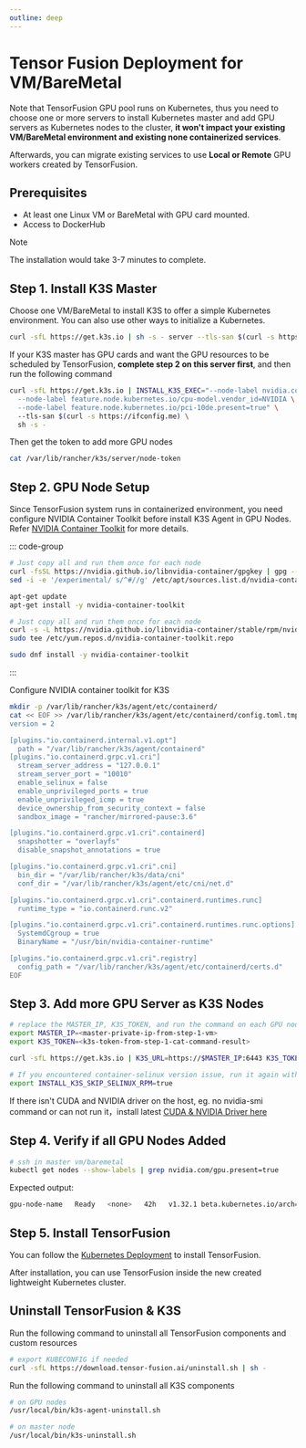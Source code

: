 ```yaml
---
outline: deep
---
```


# Tensor Fusion Deployment for VM/BareMetal

Note that TensorFusion GPU pool runs on Kubernetes, thus you need to choose one or more servers to install Kubernetes master and add GPU servers as Kubernetes nodes to the cluster, **it won't impact your existing VM/BareMetal environment and existing none containerized services**.

Afterwards, you can migrate existing services to use **Local or Remote** GPU workers created by TensorFusion.

## Prerequisites

- At least one Linux VM or BareMetal with GPU card mounted.
- Access to DockerHub

> [!NOTE]
> The installation would take 3-7 minutes to complete.

## Step 1. Install K3S Master

Choose one VM/BareMetal to install K3S to offer a simple Kubernetes environment. You can also use other ways to initialize a Kubernetes.

```bash
curl -sfL https://get.k3s.io | sh -s - server --tls-san $(curl -s https://ifconfig.me)
```

If your K3S master has GPU cards and want the GPU resources to be scheduled by TensorFusion, **complete step 2 on this server first**, and then run the following command

```bash
curl -sfL https://get.k3s.io | INSTALL_K3S_EXEC="--node-label nvidia.com/gpu.present=true \
  --node-label feature.node.kubernetes.io/cpu-model.vendor_id=NVIDIA \
  --node-label feature.node.kubernetes.io/pci-10de.present=true" \
  --tls-san $(curl -s https://ifconfig.me) \
  sh -s - 
```

Then get the token to add more GPU nodes

```bash
cat /var/lib/rancher/k3s/server/node-token
```

## Step 2. GPU Node Setup

Since TensorFusion system runs in containerized environment, you need configure NVIDIA Container Toolkit before install K3S Agent in GPU Nodes. Refer [NVIDIA Container Toolkit](https://docs.nvidia.com/datacenter/cloud-native/container-toolkit/latest/install-guide.html) for more details.

::: code-group 

```bash [Debian/Ubuntu]
# Just copy all and run them once for each node
curl -fsSL https://nvidia.github.io/libnvidia-container/gpgkey | gpg --dearmor -o /usr/share/keyrings/nvidia-container-toolkit-keyring.gpg && curl -s -L https://nvidia.github.io/libnvidia-container/stable/deb/nvidia-container-toolkit.list | sed 's#deb https://#deb [signed-by=/usr/share/keyrings/nvidia-container-toolkit-keyring.gpg] https://#g' | tee /etc/apt/sources.list.d/nvidia-container-toolkit.list
sed -i -e '/experimental/ s/^#//g' /etc/apt/sources.list.d/nvidia-container-toolkit.list

apt-get update
apt-get install -y nvidia-container-toolkit
```

```bash [RHEL/CentOS/Fedora/AmazonLinux]
# Just copy all and run them once for each node
curl -s -L https://nvidia.github.io/libnvidia-container/stable/rpm/nvidia-container-toolkit.repo | \
sudo tee /etc/yum.repos.d/nvidia-container-toolkit.repo

sudo dnf install -y nvidia-container-toolkit
```

:::

Configure NVIDIA container toolkit for K3S

```bash
mkdir -p /var/lib/rancher/k3s/agent/etc/containerd/
cat << EOF >> /var/lib/rancher/k3s/agent/etc/containerd/config.toml.tmpl
version = 2

[plugins."io.containerd.internal.v1.opt"]
  path = "/var/lib/rancher/k3s/agent/containerd"
[plugins."io.containerd.grpc.v1.cri"]
  stream_server_address = "127.0.0.1"
  stream_server_port = "10010"
  enable_selinux = false
  enable_unprivileged_ports = true
  enable_unprivileged_icmp = true
  device_ownership_from_security_context = false
  sandbox_image = "rancher/mirrored-pause:3.6"

[plugins."io.containerd.grpc.v1.cri".containerd]
  snapshotter = "overlayfs"
  disable_snapshot_annotations = true

[plugins."io.containerd.grpc.v1.cri".cni]
  bin_dir = "/var/lib/rancher/k3s/data/cni"
  conf_dir = "/var/lib/rancher/k3s/agent/etc/cni/net.d"

[plugins."io.containerd.grpc.v1.cri".containerd.runtimes.runc]
  runtime_type = "io.containerd.runc.v2"

[plugins."io.containerd.grpc.v1.cri".containerd.runtimes.runc.options]
  SystemdCgroup = true
  BinaryName = "/usr/bin/nvidia-container-runtime"

[plugins."io.containerd.grpc.v1.cri".registry]
  config_path = "/var/lib/rancher/k3s/agent/etc/containerd/certs.d"
EOF
```

## Step 3. Add more GPU Server as K3S Nodes

```bash
# replace the MASTER_IP, K3S_TOKEN, and run the command on each GPU node
export MASTER_IP=<master-private-ip-from-step-1-vm>
export K3S_TOKEN=<k3s-token-from-step-1-cat-command-result>

curl -sfL https://get.k3s.io | K3S_URL=https://$MASTER_IP:6443 K3S_TOKEN=$K3S_TOKEN INSTALL_K3S_EXEC="--node-label nvidia.com/gpu.present=true --node-label feature.node.kubernetes.io/cpu-model.vendor_id=NVIDIA --node-label feature.node.kubernetes.io/pci-10de.present=true" sh -s -

# If you encountered container-selinux version issue, run it again with following env variable
export INSTALL_K3S_SKIP_SELINUX_RPM=true
```

If there isn't CUDA and NVIDIA driver on the host, eg. no nvidia-smi command or can not run it，install latest [CUDA & NVIDIA Driver here](https://developer.nvidia.com/cuda-downloads?target_os=Linux&target_arch=x86_64&Distribution=Ubuntu&target_version=24.04&target_type=runfile_local)

## Step 4. Verify if all GPU Nodes Added

```bash
# ssh in master vm/baremetal
kubectl get nodes --show-labels | grep nvidia.com/gpu.present=true
```

Expected output:

```bash
gpu-node-name   Ready   <none>   42h   v1.32.1 beta.kubernetes.io/arch=amd64,...,kubernetes.io/os=linux,nvidia.com/gpu.present=true
```

## Step 5. Install TensorFusion

You can follow the [Kubernetes Deployment](/guide/getting-started/deployment-k8s.md) to install TensorFusion.

After installation, you can use TensorFusion inside the new created lightweight Kubernetes cluster.

## Uninstall TensorFusion & K3S

Run the following command to uninstall all TensorFusion components and custom resources

```bash
# export KUBECONFIG if needed
curl -sfL https://download.tensor-fusion.ai/uninstall.sh | sh -
```

Run the following command to uninstall all K3S components

```bash
# on GPU nodes
/usr/local/bin/k3s-agent-uninstall.sh
```

```bash
# on master node
/usr/local/bin/k3s-uninstall.sh
```
